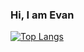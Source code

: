 ### Hi, I am Evan

[![Top Langs](https://github-readme-stats.vercel.app/api/top-langs/?username=evanwire&layout=compact)](https://github.com/evanwire/github-readme-stats)


